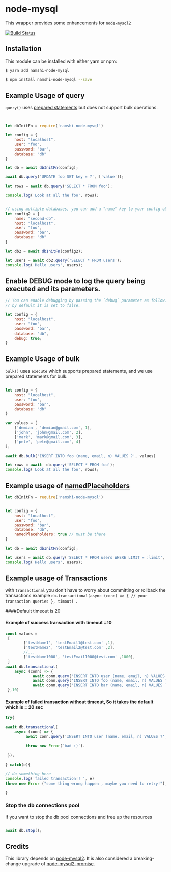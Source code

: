 # node-mysql

This wrapper provides some enhancements for [`node-mysql2`](https://github.com/sidorares/node-mysql2)

[![Build Status](https://travis-ci.com/namshi/node-mysql.svg?token=V2NdsNG4wfMuQLkCArk9&branch=master)](https://travis-ci.com/namshi/node-mysql)

## Installation

This module can be installed with either yarn or npm:

``` bash
$ yarn add namshi-node-mysql
```

``` bash
$ npm install namshi-node-mysql --save
```

## Example Usage of query

`query()` uses [prepared statements](https://github.com/sidorares/node-mysql2#prepared-statements) but does not support
bulk operations.

``` js


let dbInitFn = require('namshi-node-mysql')

let config = {
	host: "localhost",
	user: "foo",
	password: "bar",
	database: "db"
}

let db = await dbInitFn(config); 

await db.query('UPDATE foo SET key = ?', ['value']);

let rows = await db.query('SELECT * FROM foo');

console.log('Look at all the foo', rows);


// using multiple databases, you can add a "name" key to your config object. For example:
let config2 = {
	name: "second-db",
	host: "localhost",
	user: "foo",
	password: "bar",
	database: "db"
}

let db2 = await dbInitFn(config2); 

let users = await db2.query('SELECT * FROM users');
console.log('Hello users', users);

```

## Enable DEBUG mode to log the query being executed and its parameters.

``` js
// You can enable debugging by passing the `debug` parameter as follow:
// by default it is set to false.

let config = {
	host: "localhost",
	user: "foo",
	password: "bar",
	database: "db",
	debug: true;
}
```

## Example Usage of bulk

`bulk()` uses `execute` which supports prepared statements, and we use prepared statements for bulk.

``` js

let config = {
	host: "localhost",
	user: "foo",
	password: "bar",
	database: "db"
}

var values = [
    ['demian', 'demian@gmail.com', 1],
    ['john', 'john@gmail.com', 2],
    ['mark', 'mark@gmail.com', 3],
    ['pete', 'pete@gmail.com', 4]
];

await db.bulk('INSERT INTO foo (name, email, n) VALUES ?', values)

let rows = await  db.query('SELECT * FROM foo');
console.log('Look at all the foo', rows);

```

## Example usage of [namedPlaceholders]((https://github.com/sidorares/node-mysql2#named-placeholders))

``` js
let dbInitFn = require('namshi-node-mysql')


let config = {
	host: "localhost",
	user: "foo",
	password: "bar",
	database: "db",
	namedPlaceholders: true // must be there 
}

let db = await dbInitFn(config);

let users = await db.query('SELECT * FROM users WHERE LIMIT = :limit', {limit: 10})
console.log('Hello users', users);


```

## Example usage of Transactions

 with ```transactional``` you don't have to worry about committing or rollback the transactions example
```db.transactional(async (conn) => { // your transaction queries }, timout) ```.
 

####Default timeout is 20



#### Example of success transaction with timeout =10
``` js
const values = 
 [ 
        ['testName1', 'testEmail1@test.com' ,1],
        ['testName2', 'testEmail2@test.com' ,2],
        //...
        ['testName1000', 'testEmail1000@test.com' ,1000], 
 ] 
await db.transactional(
    async (conn) => { 
            await conn.query('INSERT INTO user (name, email, n) VALUES ?', [values]);
            await conn.query('INSERT INTO foo (name, email, n) VALUES ?', [values]);
            await conn.query('INSERT INTO bar (name, email, n) VALUES ?', [values]);
 },10)


```


#### Example of failed transaction without timeout, So it takes the default which is = 20 sec

``` js
try{

await db.transactional(
    async (conn) => { 
         await conn.query('INSERT INTO user (name, email, n) VALUES ?', [values]);
     
         throw new Error(`bad :)`).
        
 });
 
} catch(e){

// do something here 
console.log('failed transaction!! ', e)
throw new Error ("some thing wrong happen , maybe you need to retry!");

}

```

### Stop the db connections pool

If you want to stop the db pool connections and free up the resources

```js

await db.stop();

```


## Credits

This library depends on [node-mysql2](https://github.com/sidorares/node-mysql2). It is also considered a breaking-change
upgrade of [node-mysql2-promise](https://github.com/namshi/node-mysql2-promise).
